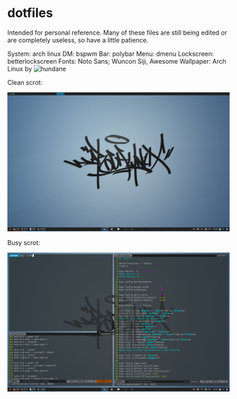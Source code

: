 # dotfiles
Intended for personal reference. Many of these files are still being edited or are completely useless, so have a little patience.

System: arch linux
DM: bspwm
Bar: polybar
Menu: dmenu
Lockscreen: betterlockscreen
Fonts: Noto Sans; Wuncon Siji, Awesome
Wallpaper: Arch Linux by ![hundane](https://www.deviantart.com/art/Arch-Linux-163630829)

Clean scrot:

![Clean_Scrot](pics/clean.png)

Busy scrot:

![Clean_Scrot](pics/busy.png)


